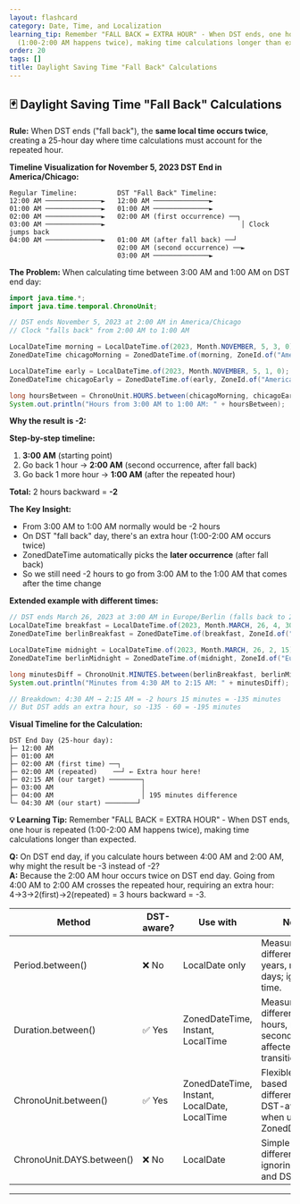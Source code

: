 ```yaml
---
layout: flashcard
category: Date, Time, and Localization
learning_tip: Remember "FALL BACK = EXTRA HOUR" - When DST ends, one hour is repeated
  (1:00-2:00 AM happens twice), making time calculations longer than expected.
order: 20
tags: []
title: Daylight Saving Time "Fall Back" Calculations
---
```


## 🃏 Daylight Saving Time "Fall Back" Calculations

**Rule:** When DST ends ("fall back"), the **same local time occurs twice**, creating a 25-hour day where time calculations must account for the repeated hour.

**Timeline Visualization for November 5, 2023 DST End in America/Chicago:**

```
Regular Timeline:          DST "Fall Back" Timeline:
12:00 AM ──────────────►   12:00 AM ──────────────►
01:00 AM ──────────────►   01:00 AM ──────────────►
02:00 AM ──────────────►   02:00 AM (first occurrence) ──┐
03:00 AM ──────────────►                                  │ Clock jumps back
04:00 AM ──────────────►   01:00 AM (after fall back) ──┘
                           02:00 AM (second occurrence) ──►
                           03:00 AM ──────────────►
```

**The Problem:** When calculating time between 3:00 AM and 1:00 AM on DST end day:

```java
import java.time.*;
import java.time.temporal.ChronoUnit;

// DST ends November 5, 2023 at 2:00 AM in America/Chicago
// Clock "falls back" from 2:00 AM to 1:00 AM

LocalDateTime morning = LocalDateTime.of(2023, Month.NOVEMBER, 5, 3, 0);    // 3:00 AM
ZonedDateTime chicagoMorning = ZonedDateTime.of(morning, ZoneId.of("America/Chicago"));

LocalDateTime early = LocalDateTime.of(2023, Month.NOVEMBER, 5, 1, 0);      // 1:00 AM  
ZonedDateTime chicagoEarly = ZonedDateTime.of(early, ZoneId.of("America/Chicago"));

long hoursBetween = ChronoUnit.HOURS.between(chicagoMorning, chicagoEarly);
System.out.println("Hours from 3:00 AM to 1:00 AM: " + hoursBetween);  // -2
```

**Why the result is -2:**

**Step-by-step timeline:**
1. **3:00 AM** (starting point)
2. Go back 1 hour → **2:00 AM** (second occurrence, after fall back)
3. Go back 1 more hour → **1:00 AM** (after the repeated hour)

**Total:** 2 hours backward = **-2**

**The Key Insight:** 
- From 3:00 AM to 1:00 AM normally would be -2 hours
- On DST "fall back" day, there's an extra hour (1:00-2:00 AM occurs twice)
- ZonedDateTime automatically picks the **later occurrence** (after fall back)
- So we still need -2 hours to go from 3:00 AM to the 1:00 AM that comes after the time change

**Extended example with different times:**
```java
// DST ends March 26, 2023 at 3:00 AM in Europe/Berlin (falls back to 2:00 AM)
LocalDateTime breakfast = LocalDateTime.of(2023, Month.MARCH, 26, 4, 30);   // 4:30 AM
ZonedDateTime berlinBreakfast = ZonedDateTime.of(breakfast, ZoneId.of("Europe/Berlin"));

LocalDateTime midnight = LocalDateTime.of(2023, Month.MARCH, 26, 2, 15);    // 2:15 AM
ZonedDateTime berlinMidnight = ZonedDateTime.of(midnight, ZoneId.of("Europe/Berlin"));

long minutesDiff = ChronoUnit.MINUTES.between(berlinBreakfast, berlinMidnight);
System.out.println("Minutes from 4:30 AM to 2:15 AM: " + minutesDiff);    // -195

// Breakdown: 4:30 AM → 2:15 AM = -2 hours 15 minutes = -135 minutes
// But DST adds an extra hour, so -135 - 60 = -195 minutes
```

**Visual Timeline for the Calculation:**
```
DST End Day (25-hour day):
├─ 12:00 AM
├─ 01:00 AM  
├─ 02:00 AM (first time) ──┐
├─ 02:00 AM (repeated)    ──┘ ← Extra hour here!
├─ 02:15 AM (our target) ────────┐
├─ 03:00 AM                      │
├─ 04:00 AM                      │ 195 minutes difference
└─ 04:30 AM (our start) ────────┘
```

**💡 Learning Tip:** Remember "FALL BACK = EXTRA HOUR" - When DST ends, one hour is repeated (1:00-2:00 AM happens twice), making time calculations longer than expected.

**Q:** On DST end day, if you calculate hours between 4:00 AM and 2:00 AM, why might the result be -3 instead of -2?  
**A:** Because the 2:00 AM hour occurs twice on DST end day. Going from 4:00 AM to 2:00 AM crosses the repeated hour, requiring an extra hour: 4→3→2(first)→2(repeated) = 3 hours backward = -3.

| Method                      | DST-aware? | Use with                         | Notes                                                       |
|-----------------------------|------------|---------------------------------|-------------------------------------------------------------|
| Period.between()             | ❌ No      | LocalDate only                   | Measures difference in years, months, days; ignores time.   |
| Duration.between()           | ✅ Yes     | ZonedDateTime, Instant, LocalTime | Measures difference in hours, minutes, seconds; affected by DST transitions. |
| ChronoUnit.between()         | ✅ Yes     | ZonedDateTime, Instant, LocalDate, LocalTime | Flexible unit-based difference; DST-aware when used with ZonedDateTime. |
| ChronoUnit.DAYS.between()    | ❌ No      | LocalDate                       | Simple day difference ignoring time and DST.                |

---